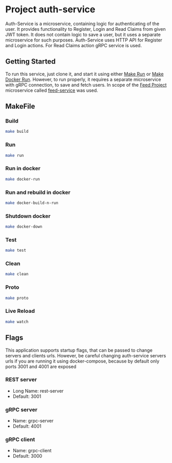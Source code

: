 # Project auth-service

Auth-Service is a microservice, containing logic for authenticating of the user.
It provides functionality to Register, Login and Read Claims from given JWT token. 
It does not contain logic to save a user, but it uses a separate microservice for such purposes. 
Auth-Service uses HTTP API for Register and Login actions. 
For Read Claims action gRPC service is used.

## Getting Started

To run this service, just clone it, and start it 
using either [Make Run](#run) or [Make Docker Run](#run-in-docker). 
However, to run properly, it requires a separate microservice with
gRPC connection, to save and fetch users. In scope of the [Feed Project](https://github.com/Alieksieiev0/feed-templ)
microservice called [feed-service](https://github.com/Alieksieiev0/feed-service) was used.

## MakeFile

### Build
```bash
make build
```

### Run
```bash
make run
```

### Run in docker
```bash
make docker-run
```

### Run and rebuild in docker
```bash
make docker-build-n-run
```

### Shutdown docker
```bash
make docker-down
```

### Test
```bash
make test
```

### Clean
```bash
make clean
```

### Proto
```bash
make proto
```

### Live Reload
```bash
make watch
```

## Flags
This application supports startup flags, 
that can be passed to change servers and clients urls. 
However, be careful changing auth-service servers urls 
if you are running it using docker-compose, because by default
only ports 3001 and 4001 are exposed 

### REST server
- Long Name: rest-server
- Default: 3001

### gRPC server
- Name: grpc-server
- Default: 4001

### gRPC client
- Name: grpc-client
- Default: 3000
